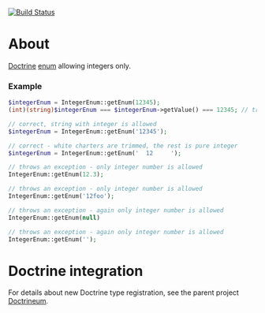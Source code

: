 [![Build Status](https://travis-ci.org/jaroslavtyc/doctrineum-integer.svg?branch=master)](https://travis-ci.org/jaroslavtyc/doctrineum-integer)


# About
[Doctrine](http://www.doctrine-project.org/) [enum](http://en.wikipedia.org/wiki/Enumerated_type) allowing integers only.

### Example
```php
$integerEnum = IntegerEnum::getEnum(12345);
(int)(string)$integerEnum === $integerEnum->getValue() === 12345; // true

// correct, string with integer is allowed
$integerEnum = IntegerEnum::getEnum('12345');

// correct - white charters are trimmed, the rest is pure integer
$integerEnum = IntegerEnum::getEnum('  12     ');

// throws an exception - only integer number is allowed
IntegerEnum::getEnum(12.3);

// throws an exception - only integer number is allowed
IntegerEnum::getEnum('12foo');

// throws an exception - again only integer number is allowed
IntegerEnum::getEnum(null)

// throws an exception - again only integer number is allowed
IntegerEnum::getEnum('');
```

# Doctrine integration
For details about new Doctrine type registration, see the parent project [Doctrineum](https://github.com/jaroslavtyc/doctrineum).
